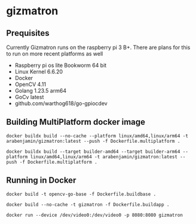 # gizmatron

## Prequisites

Currently Gizmatron runs on the raspberry pi 3 B+. There are plans for this to run on more recent platforms as well

* Raspberry pi os lite Bookworm 64 bit
* Linux Kernel 6.6.20
* Docker
* OpenCV 4.11
* Golang 1.23.5 arm64
* GoCv latest
* github.com/warthog618/go-gpiocdev  


## Building MultiPlatform docker image

`docker buildx build --no-cache --platform linux/amd64,linux/arm64 -t arabenjamin/gizmatron:latest --push -f Dockerfile.multiplatform .`

`docker buildx build --target builder-amd64 --target builder-arm64 --platform linux/amd64,linux/arm64 -t arabenjamin/gizmatron:latest --push -f Dockerfile.multiplatform .`

## Running in Docker

`docker build -t opencv-go-base -f Dockerfile.buildbase .`

`docker build --no-cache -t gizmatron -f Dockerfile.buildapp .`


`docker run --device /dev/video0:/dev/video0 -p 8080:8080 gizmatron`

